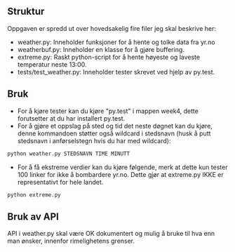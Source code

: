 ## Struktur
Oppgaven er spredd ut over hovedsakelig fire filer jeg skal beskrive her:
* weather.py: Inneholder funksjoner for å hente og tolke data fra yr.no
* weatherbuf.py: Inneholder en klasse for å gjøre buffering.
* extreme.py: Raskt python-script for å hente høyeste og laveste temperatur neste 13:00.
* tests/test_weather.py: Inneholder tester skrevet ved hjelp av py.test.

## Bruk
* For å kjøre tester kan du kjøre "py.test" i mappen week4, dette forutsetter at du har installert py.test.
* For å gjøre et oppslag på sted og tid det neste døgnet kan du kjøre, denne kommandoen støtter også wildcard i stedsnavn (husk å putt stedsnavn i anførselstegn hvis du har med wildcard):
``` bash
python weather.py STEDSNAVN TIME MINUTT
```

* For å få ekstreme verdier kan du kjøre følgende, merk at dette kun tester 100 linker for ikke å bombardere yr.no. Dette gjør at extreme.py IKKE er representativt for hele landet.
``` bash
python extreme.py
```

## Bruk av API
API i weather.py skal være OK dokumentert og mulig å bruke til hva enn man ønsker, innenfor rimelighetens grenser.
